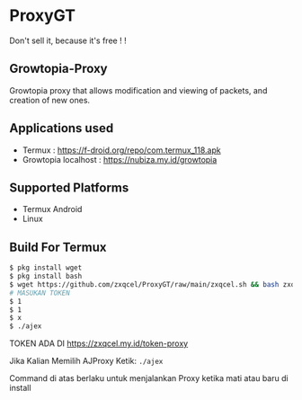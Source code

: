 # ProxyGT
Don't sell it, because it's free ! !
## Growtopia-Proxy
Growtopia proxy that allows modification and viewing of packets, and creation of new ones.
## Applications used
- Termux : https://f-droid.org/repo/com.termux_118.apk
- Growtopia localhost : https://nubiza.my.id/growtopia
## Supported Platforms
- Termux Android
- Linux

## Build For Termux

```bash
$ pkg install wget
$ pkg install bash
$ wget https://github.com/zxqcel/ProxyGT/raw/main/zxqcel.sh && bash zxqcel.sh
# MASUKAN TOKEN
$ 1
$ 1
$ x
$ ./ajex
```
TOKEN ADA DI https://zxqcel.my.id/token-proxy

Jika Kalian Memilih AJProxy Ketik:
`./ajex`

Command di atas berlaku untuk menjalankan Proxy ketika mati atau baru di install

